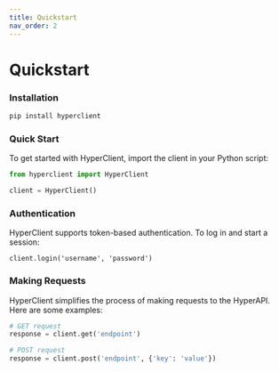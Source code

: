 ```yaml
---
title: Quickstart
nav_order: 2
---
```


# Quickstart

### Installation

```python
pip install hyperclient
```

### Quick Start
To get started with HyperClient, import the client in your Python script:
```python
from hyperclient import HyperClient

client = HyperClient()
```

### Authentication
HyperClient supports token-based authentication. To log in and start a session:
```
client.login('username', 'password')
```

### Making Requests

HyperClient simplifies the process of making requests to the HyperAPI. Here are some examples:
```python
# GET request
response = client.get('endpoint')

# POST request
response = client.post('endpoint', {'key': 'value'})
```
